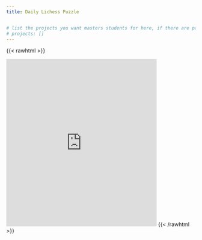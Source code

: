```yaml
---
title: Daily Lichess Puzzle


# list the projects you want masters students for here, if there are pages for them
# projects: []
---
```


{{< rawhtml >}}
  <iframe src="https://lichess.org/training/frame?theme=blue2&bg=dark" style="width: 400px; height: 444px;" allowtransparency="true" frameborder="0"></iframe>
{{< /rawhtml >}}
